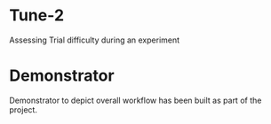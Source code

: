# Tune-2
Assessing Trial difficulty during an experiment

# Demonstrator
Demonstrator to depict overall workflow has been built as part of the project. 


